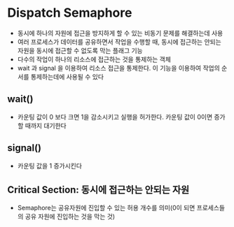 # Dispatch Semaphore
- 동시에 하나의 자원에 접근을 방지하게 할 수 있는 비동기 문제를 해결하는데 사용
- 여러 프로세스가 데이터를 공유하면서 작업을 수행할 때, 동시에 접근하는 안되는 자원을 동시에 접근할 수 없도록 막는 플래그 기능
- 다수의 작업이 하나의 리소스에 접근하는 것을 통제하는 객체
- wait 과 signal 을 이용하여 리소스 접근을 통제한다. 이 기능을 이용하여 작업의 순서를 통제하는데에 사용될 수 있다

## wait()
- 카운팅 값이 0 보다 크면 1을 감소시키고 실행을 허가한다. 카운팅 값이 0이면 증가할 때까지 대기한다

## signal()
- 카운팅 값을 1 증가시킨다
 
##  Critical Section: 동시에 접근하는 안되는 자원
- Semaphore는 공유자원에 진입할 수 있는 허용 개수를 의미(0이 되면 프로세스들의 공유 자원에 진입하는 것을 막는 것)
